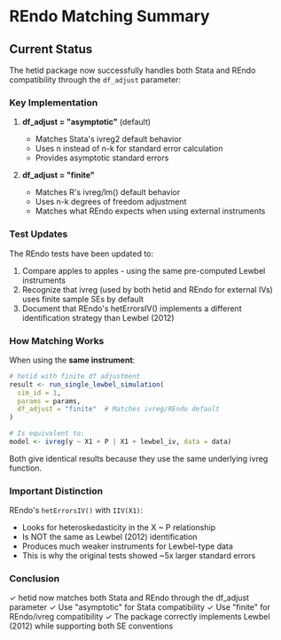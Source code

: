 # REndo Matching Summary

## Current Status

The hetid package now successfully handles both Stata and REndo compatibility through the `df_adjust` parameter:

### Key Implementation

1. **df_adjust = "asymptotic"** (default)
   - Matches Stata's ivreg2 default behavior
   - Uses n instead of n-k for standard error calculation
   - Provides asymptotic standard errors

2. **df_adjust = "finite"**
   - Matches R's ivreg/lm() default behavior
   - Uses n-k degrees of freedom adjustment
   - Matches what REndo expects when using external instruments

### Test Updates

The REndo tests have been updated to:
1. Compare apples to apples - using the same pre-computed Lewbel instruments
2. Recognize that ivreg (used by both hetid and REndo for external IVs) uses finite sample SEs by default
3. Document that REndo's hetErrorsIV() implements a different identification strategy than Lewbel (2012)

### How Matching Works

When using the **same instrument**:
```r
# hetid with finite df adjustment
result <- run_single_lewbel_simulation(
  sim_id = 1,
  params = params,
  df_adjust = "finite"  # Matches ivreg/REndo default
)

# Is equivalent to:
model <- ivreg(y ~ X1 + P | X1 + lewbel_iv, data = data)
```

Both give identical results because they use the same underlying ivreg function.

### Important Distinction

REndo's `hetErrorsIV()` with `IIV(X1)`:
- Looks for heteroskedasticity in the X ~ P relationship
- Is NOT the same as Lewbel (2012) identification
- Produces much weaker instruments for Lewbel-type data
- This is why the original tests showed ~5x larger standard errors

### Conclusion

✓ hetid now matches both Stata and REndo through the df_adjust parameter
✓ Use "asymptotic" for Stata compatibility
✓ Use "finite" for REndo/ivreg compatibility
✓ The package correctly implements Lewbel (2012) while supporting both SE conventions